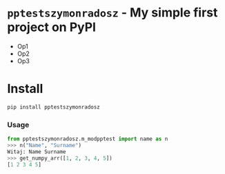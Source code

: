 # `pptestszymonradosz` - My simple first project on PyPI

* Op1
* Op2
* Op3

# Install

```python
pip install pptestszymonradosz
```

### Usage
```python
from pptestszymonradosz.m_modpptest import name as n
>>> n("Name", "Surname")
Witaj: Name Surname
>>> get_numpy_arr([1, 2, 3, 4, 5])
[1 2 3 4 5]
```